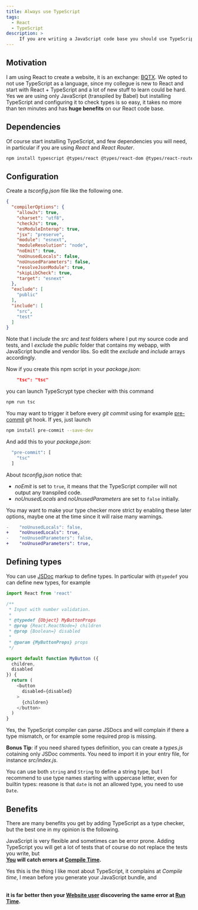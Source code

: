 ```yaml
---
title: Always use TypeScript
tags:
  - React
  - TypeScript
description: >
     If you are writing a JavaScript code base you should use TypeScript, even if you are not writing TypeScript code.
---
```


## Motivation

I am using React to create a website, it is an exchange: [BQTX](https://bqtx.com). We opted to not use TypeScript as a language, since my collegue is new to React and start with React + TypeScript and a lot of new stuff to learn could be hard.
Yes we are using only JavaScript (transpiled by Babel) but installing TypeScript and configuring it to check types is so easy, it takes no more than ten minutes and has **huge benefits** on our React code base.

## Dependencies

Of course start installing TypeScript, and few dependencies you will need, in particular if you are using *React* and *React Router*.

```bash
npm install typescript @types/react @types/react-dom @types/react-router-dom --save-dev
```

## Configuration

Create a *tsconfig.json* file like the following one.

```json
{
  "compilerOptions": {
    "allowJs": true,
    "charset": "utf8",
    "checkJs": true,
    "esModuleInterop": true,
    "jsx": "preserve",
    "module": "esnext",
    "moduleResolution": "node",
    "noEmit": true,
    "noUnusedLocals": false,
    "noUnusedParameters": false,
    "resolveJsonModule": true,
    "skipLibCheck": true,
    "target": "esnext"
  },
  "exclude": [
    "public"
  ],
  "include": [
    "src",
    "test"
  ]
}
```

Note that I *include* the *src* and *test* folders where I put my source code and tests, and I *exclude* the *public* folder that contains my webapp, with JavaScript bundle and vendor libs. So edit the *exclude* and *include* arrays accordingly.

Now if you create this npm script in your *package.json*:

```json
    "tsc": "tsc"
```

you can launch TypeScrypt type checker with this command

```bash
npm run tsc
```

You may want to trigger it before every *git commit* using for example [pre-commit](https://www.npmjs.com/package/pre-commit) git hook. If yes, just launch

```bash
npm install pre-commit --save-dev
```

And add this to your *package.json*:

```bash
  "pre-commit": [
    "tsc"
  ]
```

About *tsconfig.json* notice that:

* *noEmit* is set to `true`, it means that the TypeScript compiler will not output any transpiled code.
* *noUnusedLocals* and *noUnusedParameters* are set to `false` initially.

You may want to make your type checker more strict by enabling these later options, maybe one at the time since it will raise many warnings.

```diff
-    "noUnusedLocals": false,
+    "noUnusedLocals": true,
-    "noUnusedParameters": false,
+    "noUnusedParameters": true,
```

## Defining types

You can use [JSDoc](https://jsdoc.app) markup to define types. In particular with `@typedef` you can define new types, for example

```js
import React from 'react'

/**
 * Input with number validation.
 *
 * @typedef {Object} MyButtonProps
 * @prop {React.ReactNode=} children
 * @prop {Boolean=} disabled
 *
 * @param {MyButtonProps} props
 */

export default function MyButton ({
  children,
  disabled
}) {
  return (
    <button
      disabled={disabled}
    >
      {children}
    </button>
  )
}
```

<div class="paper info">
Yes, the TypeScript compiler can parse JSDocs and will complain if there a type mismatch, or for example some required prop is missing.
</div>

<b>Bonus Tip</b>: if you need shared types definition, you can create a *types.js* cotaining only JSDoc comments. You need to import it in your entry file, for instance *src/index.js*.

You can use both `string` and `String` to define a string type, but I recommend to use type names starting with uppercase letter, even for builtin types: reasone is that `date` is not an allowed type, you need to use `Date`.


## Benefits

There are many benefits you get by adding TypeScript as a type checker, but the best one in my opinion is the following.

<div class="paper success">
JavaScript is very flexible and sometimes can be error prone. Adding TypeScript you will get a lot of tests that of course do not replace the tests you write, but

<br>
  <b><u>You</u> will catch errors at <u>Compile Time</u>.</b>
<br>

Yes this is the thing I like most about TypeScript, it complains at <em>Compile time</em>, I mean before you generate your JavaScript bundle, and

<br>
  <b>it is far better then your <u>Website user</u> discovering the same error at <u>Run Time</u>.</b>
<br>
</div>
